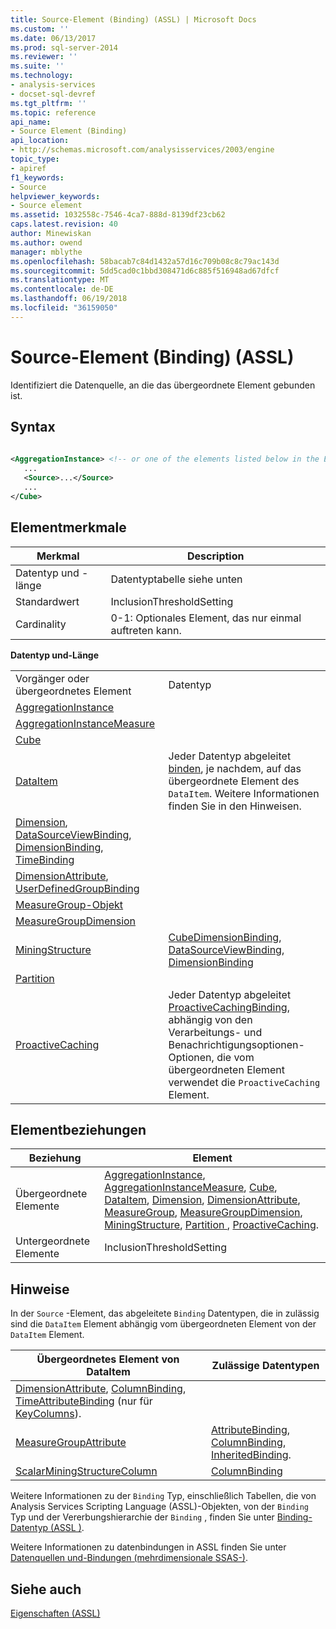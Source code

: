 ```yaml
---
title: Source-Element (Binding) (ASSL) | Microsoft Docs
ms.custom: ''
ms.date: 06/13/2017
ms.prod: sql-server-2014
ms.reviewer: ''
ms.suite: ''
ms.technology:
- analysis-services
- docset-sql-devref
ms.tgt_pltfrm: ''
ms.topic: reference
api_name:
- Source Element (Binding)
api_location:
- http://schemas.microsoft.com/analysisservices/2003/engine
topic_type:
- apiref
f1_keywords:
- Source
helpviewer_keywords:
- Source element
ms.assetid: 1032558c-7546-4ca7-888d-8139df23cb62
caps.latest.revision: 40
author: Minewiskan
ms.author: owend
manager: mblythe
ms.openlocfilehash: 58bacab7c84d1432a57d16c709b08c8c79ac143d
ms.sourcegitcommit: 5dd5cad0c1bbd308471d6c885f516948ad67dfcf
ms.translationtype: MT
ms.contentlocale: de-DE
ms.lasthandoff: 06/19/2018
ms.locfileid: "36159050"
---
```

# <a name="source-element-binding-assl"></a>Source-Element (Binding) (ASSL)
  Identifiziert die Datenquelle, an die das übergeordnete Element gebunden ist.  
  
## <a name="syntax"></a>Syntax  
  
```xml  
  
<AggregationInstance> <!-- or one of the elements listed below in the Element Relationships table -->  
   ...  
   <Source>...</Source>  
   ...  
</Cube>  
```  
  
## <a name="element-characteristics"></a>Elementmerkmale  
  
|Merkmal|Description|  
|--------------------|-----------------|  
|Datentyp und -länge|Datentyptabelle siehe unten|  
|Standardwert|InclusionThresholdSetting|  
|Cardinality|0-1: Optionales Element, das nur einmal auftreten kann.|  
  
 **Datentyp und-Länge**  
  
|||  
|-|-|  
|Vorgänger oder übergeordnetes Element|Datentyp|  
|[AggregationInstance](../data-type/binding-data-type-assl.md)|  
|[AggregationInstanceMeasure](../data-type/columnbinding-data-type-assl.md)|  
|[Cube](../data-type/datasourceviewbinding-data-type-assl.md)|  
|[DataItem](../data-type/dataitem-data-type-assl.md)|Jeder Datentyp abgeleitet [binden](../data-type/binding-data-type-assl.md), je nachdem, auf das übergeordnete Element des `DataItem`. Weitere Informationen finden Sie in den Hinweisen.|  
|[Dimension](../data-type/dimensionbinding-data-type-assl.md), [DataSourceViewBinding](../data-type/datasourceviewbinding-data-type-assl.md), [DimensionBinding](../data-type/dimensionbinding-data-type-assl.md), [TimeBinding](../data-type/timebinding-data-type-assl.md)|  
|[DimensionAttribute](../data-type/attributebinding-data-type-assl.md), [UserDefinedGroupBinding](../data-type/userdefinedgroupbinding-data-type-assl.md)|  
|[MeasureGroup-Objekt](../data-type/measuregroupbinding-data-type-assl.md)|  
|[MeasureGroupDimension](../data-type/measuregroupdimensionbinding-data-type-assl.md)|  
|[MiningStructure](../objects/miningstructure-element-assl.md)|[CubeDimensionBinding](../data-type/cubedimensionbinding-data-type-assl.md), [DataSourceViewBinding](../data-type/datasourceviewbinding-data-type-assl.md), [DimensionBinding](../data-type/dimensionbinding-data-type-assl.md)|  
|[Partition](../data-type/tabularbinding-data-type-assl.md)|  
|[ProactiveCaching](../objects/proactivecaching-element-assl.md)|Jeder Datentyp abgeleitet [ProactiveCachingBinding](../data-type/proactivecachingbinding-data-type-assl.md), abhängig von den Verarbeitungs- und Benachrichtigungsoptionen-Optionen, die vom übergeordneten Element verwendet die `ProactiveCaching` Element.|  
  
## <a name="element-relationships"></a>Elementbeziehungen  
  
|Beziehung|Element|  
|------------------|-------------|  
|Übergeordnete Elemente|[AggregationInstance](../objects/aggregationinstance-element-assl.md), [AggregationInstanceMeasure](../data-type/aggregationinstancemeasure-data-type-assl.md), [Cube](../objects/cube-element-assl.md), [DataItem](../data-type/dataitem-data-type-assl.md), [Dimension](../objects/dimension-element-assl.md), [DimensionAttribute](../data-type/dimensionattribute-data-type-assl.md), [MeasureGroup](../objects/group-element-assl.md), [MeasureGroupDimension](../data-type/dimension-data-type-assl.md), [MiningStructure](../objects/miningstructure-element-assl.md), [Partition ](../objects/partition-element-assl.md), [ProactiveCaching](../objects/proactivecaching-element-assl.md).|  
|Untergeordnete Elemente|InclusionThresholdSetting|  
  
## <a name="remarks"></a>Hinweise  
 In der `Source` -Element, das abgeleitete `Binding` Datentypen, die in zulässig sind die `DataItem` Element abhängig vom übergeordneten Element von der `DataItem` Element.  
  
|Übergeordnetes Element von DataItem|Zulässige Datentypen|  
|---------------------|------------------------|  
|[DimensionAttribute](../data-type/attributebinding-data-type-assl.md), [ColumnBinding](../data-type/columnbinding-data-type-assl.md), [TimeAttributeBinding](../data-type/timeattributebinding-data-type-assl.md) (nur für [KeyColumns](../collections/columns-element-assl.md)).|  
|[MeasureGroupAttribute](../data-type/measuregroupattribute-data-type-assl.md)|[AttributeBinding](../data-type/attributebinding-data-type-assl.md), [ColumnBinding](../data-type/columnbinding-data-type-assl.md), [InheritedBinding](../data-type/inheritedbinding-data-type-assl.md).|  
|[ScalarMiningStructureColumn](../data-type/miningstructurecolumn-data-type-assl.md)|[ColumnBinding](../data-type/columnbinding-data-type-assl.md)|  
  
 Weitere Informationen zu der `Binding` Typ, einschließlich Tabellen, die von Analysis Services Scripting Language (ASSL)-Objekten, von der `Binding` Typ und der Vererbungshierarchie der `Binding` , finden Sie unter [Binding-Datentyp &#40;ASSL &#41;](../data-type/binding-data-type-assl.md).  
  
 Weitere Informationen zu datenbindungen in ASSL finden Sie unter [Datenquellen und-Bindungen &#40;mehrdimensionale SSAS-&#41;](../../multidimensional-models/data-sources-and-bindings-ssas-multidimensional.md).  
  
## <a name="see-also"></a>Siehe auch  
 [Eigenschaften &#40;ASSL&#41;](properties-assl.md)  
  
  